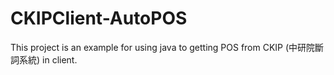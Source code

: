 # CKIPClient-AutoPOS
This project is an example for using java to getting POS from CKIP (中研院斷詞系統) in client.
